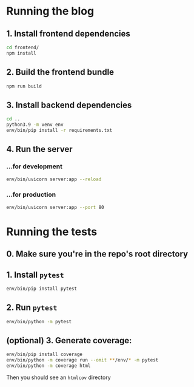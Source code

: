 # Running the blog

## 1. Install frontend dependencies

```bash
cd frontend/
npm install
```

## 2. Build the frontend bundle

```bash
npm run build
```

## 3. Install backend dependencies
```bash
cd ..
python3.9 -m venv env
env/bin/pip install -r requirements.txt
```

## 4. Run the server

### ...for development
```bash
env/bin/uvicorn server:app --reload
```

### ...for production
```bash
env/bin/uvicorn server:app --port 80
```


# Running the tests

## 0. Make sure you're in the repo's root directory

## 1. Install `pytest`

```bash
env/bin/pip install pytest
```

## 2. Run `pytest`
```bash
env/bin/python -m pytest
```

## (optional) 3. Generate coverage:
```bash
env/bin/pip install coverage
env/bin/python -m coverage run --omit **/env/* -m pytest
env/bin/python -m coverage html
```
Then you should see an `htmlcov` directory